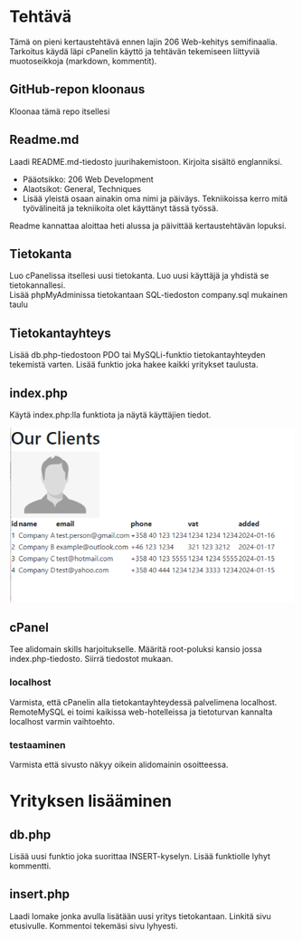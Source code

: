 # Tehtävä
Tämä on pieni kertaustehtävä ennen lajin 206 Web-kehitys semifinaalia. Tarkoitus käydä läpi cPanelin käyttö ja tehtävän tekemiseen liittyviä muotoseikkoja (markdown, kommentit).

## GitHub-repon kloonaus
Kloonaa tämä repo itsellesi

## Readme.md
Laadi README.md-tiedosto juurihakemistoon. Kirjoita sisältö englanniksi.
- Pääotsikko: 206 Web Development
- Alaotsikot: General, Techniques
- Lisää yleistä osaan ainakin oma nimi ja päiväys. Tekniikoissa kerro mitä työvälineitä ja tekniikoita olet käyttänyt tässä työssä. 

Readme kannattaa aloittaa heti alussa ja päivittää kertaustehtävän lopuksi.

## Tietokanta
Luo cPanelissa itsellesi uusi tietokanta. Luo uusi käyttäjä ja yhdistä se tietokannallesi.  
Lisää phpMyAdminissa tietokantaan SQL-tiedoston company.sql mukainen taulu

## Tietokantayhteys
Lisää db.php-tiedostoon PDO tai MySQLi-funktio tietokantayhteyden tekemistä varten. Lisää funktio joka hakee kaikki yritykset taulusta.

## index.php
Käytä index.php:lla funktiota ja näytä käyttäjien tiedot.

![Esimerkki](/example/example.png)

## cPanel
Tee alidomain skills harjoitukselle. Määritä root-poluksi kansio jossa index.php-tiedosto. Siirrä tiedostot mukaan.

### localhost
Varmista, että cPanelin alla tietokantayhteydessä palvelimena localhost. RemoteMySQL ei toimi kaikissa web-hotelleissa ja tietoturvan kannalta localhost varmin vaihtoehto.

### testaaminen
Varmista että sivusto näkyy oikein alidomainin osoitteessa.

# Yrityksen lisääminen
## db.php
Lisää uusi funktio joka suorittaa INSERT-kyselyn. Lisää funktiolle lyhyt kommentti.

## insert.php
Laadi lomake jonka avulla lisätään uusi yritys tietokantaan. Linkitä sivu etusivulle. Kommentoi tekemäsi sivu lyhyesti.